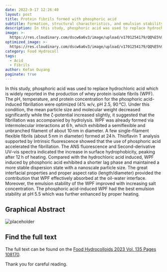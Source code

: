 ```yaml
---
date: 2022-9-17 12:26:40
layout: post
title: Protein fibrils formed with phosphoric acid
subtitle: Formation, structural characteristics, and emulsion stability.
description: In this study, phosphoric acid was used to replace hydrochloric acid to induce the fibrillization of whey protein.
image: >-
  https://res.cloudinary.com/dscw6a6v3/image/upload/v1701254179/QQ%E5%9B%BE%E7%89%8720231129183537_onfppw.png
optimized_image: >-
  https://res.cloudinary.com/dscw6a6v3/image/upload/v1701254179/QQ%E5%9B%BE%E7%89%8720231129183537_onfppw.png
category: Food Hydrocoll
tags:
  - Acid
  - Fibrils
author: Kefan Ouyang
paginate: true
---
```

In this study, phosphoric acid was used to replace hydrochloric acid which is widely reported in the production of whey protein isolate fibrils (WPF). The pH, temperature, and protein concentration for the phosphoric acid-induced fibrillation were optimized (4% w/v, pH 2.5, 90 °C). Under this condition, the mean particle size and molecular weight decreased significantly while the ζ-potential increased slightly, it suggested that the fibrillation was accompanied by hydrolysis. WPF was already formed via intermolecular interactions at 6 h, which exhibited a semiflexible and unbranched filament of about 10 nm in diameter. A few single-filament flexible fibrils (about 5 nm in diameter) formed at 24 h. Thioflavin T analysis supported by Intrinsic fluorescence showed that the use of phosphoric acid accelerated the fibrillation. The ANS fluorescence and Second-derivative UV–vis spectra indicated the increase in surface hydrophobicity, peaking after 12 h of heating. Compared with the hydrochloric acid induced, WPF induced by phosphoric acid exhibited a shorter lag phase and maintained a more stable dispersion state with a nanoscale particle size. The great interfacial properties and proper aspect ratio (length/diameter) provided the contribution that WPF effectively absorbed at the oil-water interface. Moreover, the emulsion stability of the WPF improved with increasing salt concentration. The phosphoric acid-induced WPF had the best emulsion stability at pH 5.5 which was further enhanced by proper heating.

## Graphical Abstract

  ![placeholder](https://res.cloudinary.com/dscw6a6v3/image/upload/v1701243118/1-s2.0-S0268005X22006907-ga1_lrg_gc31ks.jpg)
  
## Find the full text

The full text can be found on the [Food Hydrocolloids 2023 Vol. 135 Pages 108170](https://doi.org/10.1016/j.foodhyd.2022.108170).

Thank you for careful reading.
